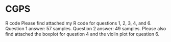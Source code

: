 # CGPS
R code
Please find attached my R code for questions 1, 2, 3, 4, and 6. Question 1 answer: 57 samples. Question 2 answer: 49 samples. 
Please also find attached the boxplot for question 4 and the violin plot for question 6.
